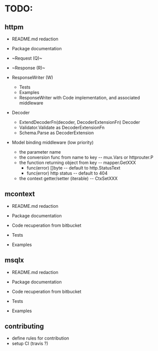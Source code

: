 # TODO:

## httpm

- README.md redaction
- Package documentation

- ~Request (Q)~
- ~Response (R)~
- ResponseWriter (W)
	- Tests
	- Examples
	- ResponseWriter with Code implementation, and associated middleware
- Decoder
	- ExtendDecoderFn(decoder, DecoderExtensionFn) Decoder
	- Validator.Validate as DecoderExtensionFn
	- Schema.Parse as DecoderExtension

- Model binding middleware (low priority)
	- the parameter name
	- the conversion func from name to key -- mux.Vars or httprouter.P
	- the function returning object from key -- mapper.GetXXX
		- func(error) []byte -- default to http.StatusText
		- func(error) http status -- default to 404
	- the context getter/setter (iterable) -- CtxSetXXX


## mcontext

- README.md redaction
- Package documentation

- Code recuperation from bitbucket
- Tests
- Examples

## msqlx

- README.md redaction
- Package documentation

- Code recuperation from bitbucket
- Tests
- Examples

## contributing

- define rules for contribution
- setup CI (travis ?)
